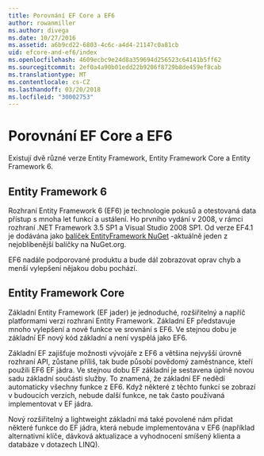 ```yaml
---
title: Porovnání EF Core a EF6
author: rowanmiller
ms.author: divega
ms.date: 10/27/2016
ms.assetid: a6b9cd22-6803-4c6c-a4d4-21147c0a81cb
uid: efcore-and-ef6/index
ms.openlocfilehash: 4609ecbc9e24d8a359694d256523c64141b5ff62
ms.sourcegitcommit: 2ef0a4a90b01edd22b9206f8729b8de459ef8cab
ms.translationtype: MT
ms.contentlocale: cs-CZ
ms.lasthandoff: 03/20/2018
ms.locfileid: "30002753"
---
```

# <a name="compare-ef-core--ef6"></a>Porovnání EF Core a EF6

Existují dvě různé verze Entity Framework, Entity Framework Core a Entity Framework 6.

## <a name="entity-framework-6"></a>Entity Framework 6

Rozhraní Entity Framework 6 (EF6) je technologie pokusů a otestovaná data přístup s mnoha let funkcí a ustálení. Ho prvního vydání v 2008, v rámci rozhraní .NET Framework 3.5 SP1 a Visual Studio 2008 SP1. Od verze EF4.1 je dodávána jako [balíček EntityFramework NuGet](https://www.nuget.org/packages/EntityFramework/) -aktuálně jeden z nejoblíbenější balíčky na NuGet.org.

EF6 nadále podporované produktu a bude dál zobrazovat oprav chyb a menší vylepšení nějakou dobu pochází.

## <a name="entity-framework-core"></a>Entity Framework Core

Základní Entity Framework (EF jader) je jednoduché, rozšiřitelný a napříč platformami verzi rozhraní Entity Framework. Základní EF představuje mnoho vylepšení a nové funkce ve srovnání s EF6. Ve stejnou dobu je základní EF nový kód základní a není vyspělá jako EF6.

Základní EF zajišťuje možnosti vývojáře z EF6 a většina nejvyšší úrovně rozhraní API, zůstane příliš, tak bude působí povědomý zaměstnance, kteří použili EF6 EF jádra. Ve stejnou dobu EF základní je sestavena úplně novou sadu základní součásti služby. To znamená, že základní EF nedědí automaticky všechny funkce z EF6. Když některé z těchto funkcí se zobrazí v budoucích verzích, nebude další funkce, ne tak často používaná implementovat v EF jádra.

Nový rozšiřitelný a lightweight základní má také povolené nám přidat některé funkce do EF jádra, která nebude implementována v EF6 (například alternativní klíče, dávková aktualizace a vyhodnocení smíšený klienta a databáze v dotazech LINQ).
